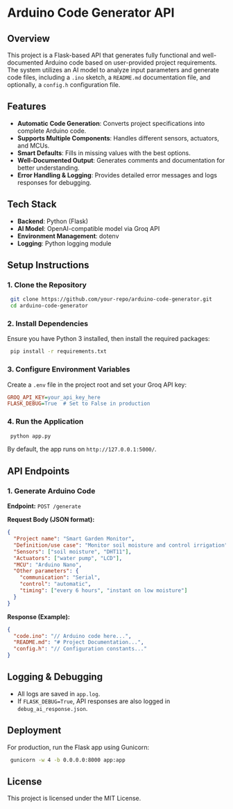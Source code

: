 # Arduino Code Generator API

## Overview
This project is a Flask-based API that generates fully functional and well-documented Arduino code based on user-provided project requirements. The system utilizes an AI model to analyze input parameters and generate code files, including a `.ino` sketch, a `README.md` documentation file, and optionally, a `config.h` configuration file.

## Features
- **Automatic Code Generation**: Converts project specifications into complete Arduino code.
- **Supports Multiple Components**: Handles different sensors, actuators, and MCUs.
- **Smart Defaults**: Fills in missing values with the best options.
- **Well-Documented Output**: Generates comments and documentation for better understanding.
- **Error Handling & Logging**: Provides detailed error messages and logs responses for debugging.

## Tech Stack
- **Backend**: Python (Flask)
- **AI Model**: OpenAI-compatible model via Groq API
- **Environment Management**: dotenv
- **Logging**: Python logging module

## Setup Instructions
### 1. Clone the Repository
```sh
 git clone https://github.com/your-repo/arduino-code-generator.git
 cd arduino-code-generator
```

### 2. Install Dependencies
Ensure you have Python 3 installed, then install the required packages:
```sh
 pip install -r requirements.txt
```

### 3. Configure Environment Variables
Create a `.env` file in the project root and set your Groq API key:
```ini
GROQ_API_KEY=your_api_key_here
FLASK_DEBUG=True  # Set to False in production
```

### 4. Run the Application
```sh
 python app.py
```
By default, the app runs on `http://127.0.0.1:5000/`.

## API Endpoints
### 1. **Generate Arduino Code**
**Endpoint:** `POST /generate`

**Request Body (JSON format):**
```json
{
  "Project name": "Smart Garden Monitor",
  "Definition/use case": "Monitor soil moisture and control irrigation",
  "Sensors": ["soil moisture", "DHT11"],
  "Actuators": ["water pump", "LCD"],
  "MCU": "Arduino Nano",
  "Other parameters": {
    "communication": "Serial",
    "control": "automatic",
    "timing": ["every 6 hours", "instant on low moisture"]
  }
}
```

**Response (Example):**
```json
{
  "code.ino": "// Arduino code here...",
  "README.md": "# Project Documentation...",
  "config.h": "// Configuration constants..."
}
```

## Logging & Debugging
- All logs are saved in `app.log`.
- If `FLASK_DEBUG=True`, API responses are also logged in `debug_ai_response.json`.

## Deployment
For production, run the Flask app using Gunicorn:
```sh
 gunicorn -w 4 -b 0.0.0.0:8000 app:app
```

## License
This project is licensed under the MIT License.

